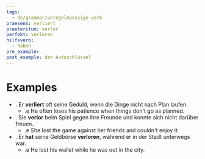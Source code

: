 ```yaml
---
tags:
  - de/grammar/unregelmaessige-verb
praesens: verliert
praeteritum: verlor
perfekt: verloren
hilfsverb:
  - haben
pre_example: 
post_example: den Autoschlüssel
---
```


# Examples
- . Er **verliert** oft seine Geduld, wenn die Dinge nicht nach Plan laufen.
	- .e He often loses his patience when things don't go as planned.
- . Sie **verlor** beim Spiel gegen ihre Freunde und konnte sich nicht darüber freuen.
	- .e She lost the game against her friends and couldn't enjoy it.
- . Er **hat** seine Geldbörse **verloren**, während er in der Stadt unterwegs war.
	- .e He lost his wallet while he was out in the city.
